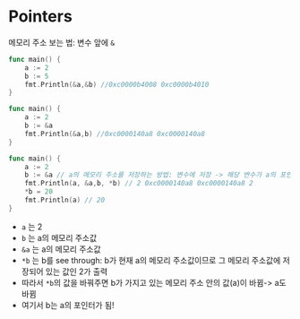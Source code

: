 # Pointers

메모리 주소 보는 법: 변수 앞에 `&`

```go
func main() {
    a := 2
    b := 5
    fmt.Println(&a,&b) //0xc0000b4008 0xc0000b4010
}
```

```go
func main() {
    a := 2
    b := &a
    fmt.Println(&a,b) //0xc0000140a8 0xc0000140a8
}
```

```go
func main() {
    a := 2
    b := &a // a의 메모리 주소를 저장하는 방법: 변수에 저장 -> 해당 변수가 a의 포인터가 됨
    fmt.Println(a, &a,b, *b) // 2 0xc0000140a8 0xc0000140a8 2
    *b = 20
    fmt.Println(a) // 20
}
```

- `a` 는 2
- `b` 는 a의 메모리 주소값
- `&a` 는 a의 메모리 주소값
- `*b` 는 b를 see through: b가 현재 a의 메모리 주소값이므로 그 메모리 주소값에 저장되어 있는 값인 2가 출력
- 따라서 `*b`의 값을 바꿔주면 b가 가지고 있는 메모리 주소 안의 값(a)이 바뀜-> a도 바뀜
- 여기서 b는 a의 포인터가 됨!
